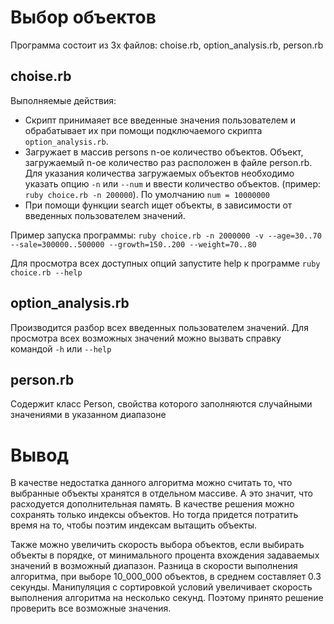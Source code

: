 # Выбор объектов

Программа состоит из 3х файлов: choise.rb, option_analysis.rb, person.rb

## choise.rb
Выполняемые действия:
- Скрипт принимаяет все введенные значения пользователем и обрабатывает их при помощи подключаемого скрипта `option_analysis.rb`.
- Загружает в массив persons n-ое количество объектов. Объект, загружаемый n-ое количество раз расположен в файле person.rb. Для указания количества загружаемых объектов необходимо указать опцию `-n` или `--num` и ввести количество объектов. (пример: `ruby choice.rb -n 200000`). По умолчанию `num = 10000000`
- При помощи функции search ищет объекты, в зависимости от введенных пользователем значений.

Пример запуска программы:
`ruby choice.rb -n 2000000 -v --age=30..70 --sale=300000..500000 --growth=150..200 --weight=70..80`

Для просмотра всех доступных опций запустите help к программе
`ruby choice.rb --help`

## option_analysis.rb
Производится разбор всех введенных пользователем значений.
Для просмотра всех возможных значений можно вызвать справку командой `-h` или `--help`

## person.rb
Содержит класс Person, свойства которого заполняются случайными значениями в указанном диапазоне

# Вывод
В качестве недостатка данного алгоритма можно считать то, что выбранные объекты хранятся в отдельном массиве. А это значит, что расходуется дополнительная память. В качестве решения можно сохранять только индексы объектов. Но тогда придется потратить время на то, чтобы поэтим индексам вытащить объекты. 

Также можно увеличить скорость выбора объектов, если выбирать объекты в порядке, от минимального процента вхождения задаваемых значений в возможный диапазон.
Разница в скорости выполнения алгоритма, при выборе 10_000_000 объектов, в среднем составляет 0.3 секунды.
Манипуляция с сортировкой условий увеличивает скорость выполнения алгоритма на несколько секунд. Поэтому принято решение проверить все возможные значения.